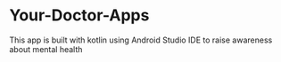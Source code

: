 # Your-Doctor-Apps
This app is built with kotlin using Android Studio IDE to raise awareness about mental health
